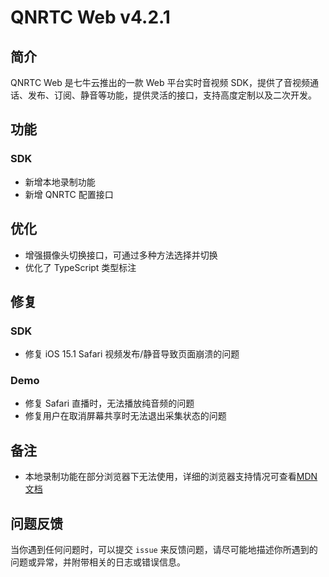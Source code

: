 # QNRTC Web v4.2.1


## 简介

QNRTC Web 是七牛云推出的一款 Web 平台实时音视频 SDK，提供了音视频通话、发布、订阅、静音等功能，提供灵活的接口，支持高度定制以及二次开发。


## 功能

### SDK

- 新增本地录制功能
- 新增 QNRTC 配置接口


## 优化

- 增强摄像头切换接口，可通过多种方法选择并切换
- 优化了 TypeScript 类型标注


## 修复

### SDK

- 修复 iOS 15.1 Safari 视频发布/静音导致页面崩溃的问题

### Demo

- 修复 Safari 直播时，无法播放纯音频的问题
- 修复用户在取消屏幕共享时无法退出采集状态的问题


## 备注

- 本地录制功能在部分浏览器下无法使用，详细的浏览器支持情况可查看[MDN文档](https://developer.mozilla.org/en-US/docs/Web/API/Window/showSaveFilePicker#browser_compatibility)


## 问题反馈

当你遇到任何问题时，可以提交 `issue` 来反馈问题，请尽可能地描述你所遇到的问题或异常，并附带相关的日志或错误信息。